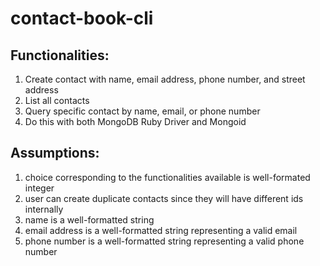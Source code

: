 # contact-book-cli

## Functionalities:

1. Create contact with name, email address, phone number, and street address
2. List all contacts
3. Query specific contact by name, email, or phone number
4. Do this with both MongoDB Ruby Driver and Mongoid

## Assumptions:

1. choice corresponding to the functionalities available is well-formated integer
2. user can create duplicate contacts since they will have different ids internally
3. name is a well-formatted string
4. email address is a well-formatted string representing a valid email
5. phone number is a well-formatted string representing a valid phone number

